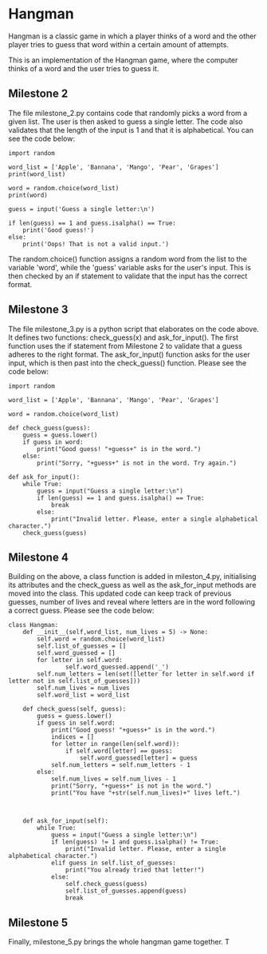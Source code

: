 # Hangman
Hangman is a classic game in which a player thinks of a word and the other player tries to guess that word within a certain amount of attempts.

This is an implementation of the Hangman game, where the computer thinks of a word and the user tries to guess it.

## Milestone 2

The file milestone_2.py contains code that randomly picks a word from a given list. The user is then asked to guess a single letter. The code also validates that the length of the input is 1 and that it is alphabetical. You can see the code below:

```
import random

word_list = ['Apple', 'Bannana', 'Mango', 'Pear', 'Grapes']
print(word_list)

word = random.choice(word_list)
print(word)

guess = input('Guess a single letter:\n')

if len(guess) == 1 and guess.isalpha() == True:
    print('Good guess!')
else:
    print('Oops! That is not a valid input.')

```


The random.choice() function assigns a random word from the list to the variable 'word', while the 'guess' variable asks for the user's input. This is then checked by an if statement to validate that the input has the correct format.

## Milestone 3

The file milestone_3.py is a python script that elaborates on the code above. It defines two functions: check_guess(x) and ask_for_input(). The first function uses the if statement from Milestone 2 to validate that a guess adheres to the right format. The ask_for_input() function asks for the user input, which is then past into the check_guess() function. Please see the code below:

```
import random

word_list = ['Apple', 'Bannana', 'Mango', 'Pear', 'Grapes']

word = random.choice(word_list)

def check_guess(guess):
    guess = guess.lower()
    if guess in word:
        print("Good guess! "+guess+" is in the word.")
    else:
        print("Sorry, "+guess+" is not in the word. Try again.")

def ask_for_input():
    while True:
        guess = input("Guess a single letter:\n")
        if len(guess) == 1 and guess.isalpha() == True:
            break
        else:
            print("Invalid letter. Please, enter a single alphabetical character.")
    check_guess(guess)
```

## Milestone 4

Building on the above, a class function is added in mileston_4.py, initialising its attributes and the check_guess as well as the ask_for_input methods are moved into the class. This updated code can keep track of previous guesses, number of lives and reveal where letters are in the word following a correct guess.
Please see the code below:

```
class Hangman:
    def __init__(self,word_list, num_lives = 5) -> None:
        self.word = random.choice(word_list)
        self.list_of_guesses = []
        self.word_guessed = []
        for letter in self.word:
                self.word_guessed.append('_')
        self.num_letters = len(set([letter for letter in self.word if letter not in self.list_of_guesses]))
        self.num_lives = num_lives
        self.word_list = word_list

    def check_guess(self, guess):
        guess = guess.lower()
        if guess in self.word:
            print("Good guess! "+guess+" is in the word.")
            indices = []
            for letter in range(len(self.word)):
                if self.word[letter] == guess:
                    self.word_guessed[letter] = guess
            self.num_letters = self.num_letters - 1
        else:
            self.num_lives = self.num_lives - 1
            print("Sorry, "+guess+" is not in the word.")
            print("You have "+str(self.num_lives)+" lives left.")
        

            
    def ask_for_input(self):
        while True:
            guess = input("Guess a single letter:\n")
            if len(guess) != 1 and guess.isalpha() != True:
                print("Invalid letter. Please, enter a single alphabetical character.")
            elif guess in self.list_of_guesses:
                print("You already tried that letter!")
            else:
                self.check_guess(guess)
                self.list_of_guesses.append(guess)
                break
```

## Milestone 5

Finally, milestone_5.py brings the whole hangman game together. T